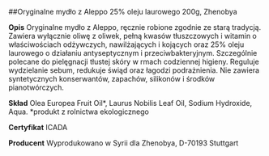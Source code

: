 ##Oryginalne mydło z Aleppo 25% oleju laurowego 200g, Zhenobya 

**Opis** Oryginalne mydło z Aleppo, ręcznie robione zgodnie ze starą tradycją. Zawiera wyłącznie oliwę z oliwek, pełną kwasów tłuszczowych i witamin o właściwościach odżywczych, nawilżających i kojących oraz 25% oleju laurowego o działaniu antyseptycznym i przeciwbakteryjnym. Szczególnie polecane do pielęgnacji tłustej skóry w rmach codziennej higieny. Reguluje wydzielanie sebum, redukuje świąd oraz łagodzi podrażnienia. Nie zawiera syntetycznych konserwantów, zapachów, silikonów i środków pianotwórczych.

**Skład** Olea Europea Fruit Oil\*, Laurus Nobilis Leaf Oil, Sodium Hydroxide, Aqua. 
*produkt z rolnictwa ekologicznego

**Certyfikat** ICADA

**Producent** Wyprodukowano w Syrii dla Zhenobya, D-70193 Stuttgart